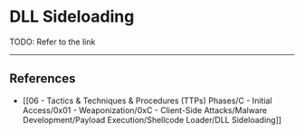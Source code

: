 # DLL Sideloading

TODO: Refer to the link

---
## References

- [[06 - Tactics & Techniques & Procedures (TTPs) Phases/C - Initial Access/0x01 - Weaponization/0xC - Client-Side Attacks/Malware Development/Payload Execution/Shellcode Loader/DLL Sideloading]]